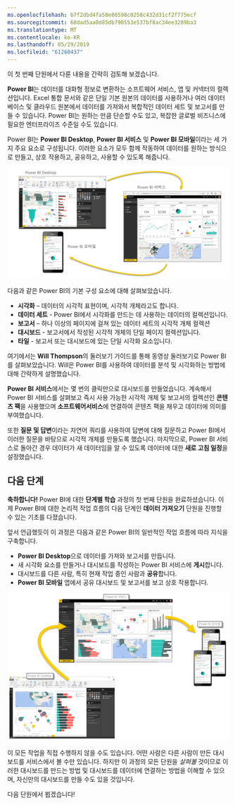 ```yaml
---
ms.openlocfilehash: b7f2dbd4fa58e86598c0258c432d31cf2f775ecf
ms.sourcegitcommit: 60dad5aa0d85db790553e537bf8ac34ee3289ba3
ms.translationtype: MT
ms.contentlocale: ko-KR
ms.lasthandoff: 05/29/2019
ms.locfileid: "61260437"
---
```

이 첫 번째 단원에서 다룬 내용을 간략히 검토해 보겠습니다.

**Power BI**는 데이터를 대화형 정보로 변환하는 소프트웨어 서비스, 앱 및 커넥터의 컬렉션입니다. Excel 통합 문서와 같은 단일 기본 원본의 데이터를 사용하거나 여러 데이터베이스 및 클라우드 원본에서 데이터를 가져와서 복합적인 데이터 세트 및 보고서를 만들 수 있습니다. Power BI는 원하는 만큼 단순할 수도 있고, 복잡한 글로벌 비즈니스에 필요한 엔터프라이즈 수준일 수도 있습니다.

Power BI는 **Power BI Desktop**, **Power BI 서비스** 및 **Power BI 모바일**이라는 세 가지 주요 요소로 구성됩니다. 이러한 요소가 모두 함께 작동하여 데이터를 원하는 방식으로 만들고, 상호 작용하고, 공유하고, 사용할 수 있도록 해줍니다.

![](media/0-4-summary-of-intro-to-power-bi/c0a4_1.png)

다음과 같은 Power BI의 기본 구성 요소에 대해 살펴보았습니다.

* **시각화** – 데이터의 시각적 표현이며, 시각적 개체라고도 합니다.
* **데이터 세트** - Power BI에서 시각화를 만드는 데 사용하는 데이터의 컬렉션입니다.
* **보고서** – 하나 이상의 페이지에 걸쳐 있는 데이터 세트의 시각적 개체 컬렉션
* **대시보드** - 보고서에서 작성된 시각적 개체의 단일 페이지 컬렉션입니다.
* **타일** - 보고서 또는 대시보드에 있는 단일 시각화 요소입니다.

여기에서는 **Will Thompson**의 둘러보기 가이드를 통해 동영상 둘러보기로 Power BI를 살펴보았습니다. Will은 Power BI를 사용하여 데이터를 분석 및 시각화하는 방법에 대해 간략하게 설명했습니다.

<!---
In **Power BI Desktop**, we connected to a basic Excel file, created visualizations, then published those visualizations to the service. Even if you use Power BI only with your Excel workbooks, you can gain amazing visual insights with those Excel workbooks, and both interact and share it in ways never before possible.
-->
**Power BI 서비스**에서는 몇 번의 클릭만으로 대시보드를 만들었습니다. 계속해서 Power BI 서비스를 살펴보고 즉시 사용 가능한 시각적 개체 및 보고서의 컬렉션인 **콘텐츠 팩**을 사용했으며 **소프트웨어서비스**에 연결하여 콘텐츠 팩을 채우고 데이터에 의미를 부여했습니다.

또한 **질문 및 답변**이라는 자연어 쿼리를 사용하여 답변에 대해 질문하고 Power BI에서 이러한 질문을 바탕으로 시각적 개체를 만들도록 했습니다. 마지막으로, Power BI 서비스로 돌아간 경우 데이터가 새 데이터임을 알 수 있도록 데이터에 대한 **새로 고침 일정**을 설정했습니다.

## <a name="next-steps"></a>다음 단계
**축하합니다!** Power BI에 대한 **단계별 학습** 과정의 첫 번째 단원을 완료하셨습니다. 이제 Power BI에 대한 논리적 작업 흐름의 다음 단계인 **데이터 가져오기** 단원을 진행할 수 있는 기초를 다졌습니다.

앞서 언급했듯이 이 과정은 다음과 같은 Power BI의 일반적인 작업 흐름에 따라 지식을 구축합니다.

* **Power BI Desktop**으로 데이터를 가져와 보고서를 만듭니다.
* 새 시각화 요소를 만들거나 대시보드를 작성하는 Power BI 서비스에 **게시**합니다.
* 대시보드를 다른 사람, 특히 현재 작업 중인 사람과 **공유**합니다.
* **Power BI 모바일** 앱에서 공유 대시보드 및 보고서를 보고 상호 작용합니다.

![](media/0-4-summary-of-intro-to-power-bi/c0a1_1.png)

이 모든 작업을 직접 수행하지 않을 수도 있습니다. 어떤 사람은 다른 사람이 만든 대시보드를 서비스에서 볼 수만 있습니다. 하지만 이 과정의 모든 단원을 *살펴볼* 것이므로 이러한 대시보드를 만드는 방법 및 대시보드를 데이터에 연결하는 방법을 이해할 수 있으며, 자신만의 대시보드를 만들 수도 있을 것입니다. 

다음 단원에서 뵙겠습니다!

